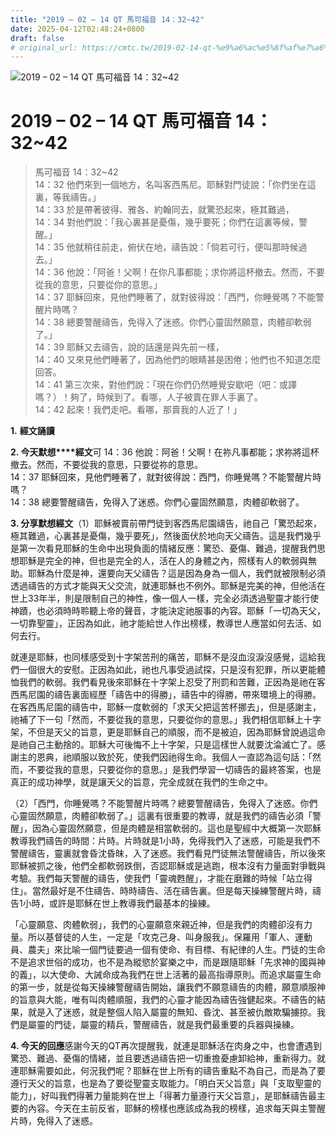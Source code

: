 ```yaml
---
title: "2019 – 02 – 14 QT 馬可福音 14：32~42"
date: 2025-04-12T02:48:24+0800
draft: false
# original_url: https://cmtc.tw/2019-02-14-qt-%e9%a6%ac%e5%8f%af%e7%a6%8f%e9%9f%b3-14%ef%bc%9a3242
---
```


![2019 – 02 – 14 QT 馬可福音 14：32\~42](/images/qt.jpg   "2019 – 02 – 14 QT 馬可福音 14：32\~42")

# 2019 – 02 – 14 QT 馬可福音 14：32\~42

> 馬可福音 14：32\~42  
> 14：32 他們來到一個地方，名叫客西馬尼。耶穌對門徒說：「你們坐在這裏，等我禱告。」  
> 14：33 於是帶著彼得、雅各、約翰同去，就驚恐起來，極其難過，  
> 14：34 對他們說：「我心裏甚是憂傷，幾乎要死；你們在這裏等候，警醒。」  
> 14：35 他就稍往前走，俯伏在地，禱告說：「倘若可行，便叫那時候過去。」  
> 14：36 他說：「阿爸！父啊！在你凡事都能；求你將這杯撤去。然而，不要從我的意思，只要從你的意思。」  
> 14：37 耶穌回來，見他們睡著了，就對彼得說：「西門，你睡覺嗎？不能警醒片時嗎？  
> 14：38 總要警醒禱告，免得入了迷惑。你們心靈固然願意，肉體卻軟弱了。」  
> 14：39 耶穌又去禱告，說的話還是與先前一樣，  
> 14：40 又來見他們睡著了，因為他們的眼睛甚是困倦；他們也不知道怎麼回答。  
> 14：41 第三次來，對他們說：「現在你們仍然睡覺安歇吧（吧：或譯嗎？）！夠了，時候到了。看哪，人子被賣在罪人手裏了。  
> 14：42 起來！我們走吧。看哪，那賣我的人近了！」

**1.** **經文誦讀**

**2. 今天默想****經文**可 14：36 他說：阿爸！父啊！在祢凡事都能；求祢將這杯撤去。然而，不要從我的意思，只要從祢的意思。  
14：37 耶穌回來，見他們睡著了，就對彼得說：西門，你睡覺嗎？不能警醒片時嗎？  
14：38 總要警醒禱告，免得入了迷惑。你們心靈固然願意，肉體卻軟弱了。

**3. 分享默想經文**（1）耶穌被賣前帶門徒到客西馬尼園禱告，祂自己「驚恐起來，極其難過，心裏甚是憂傷，幾乎要死」，然後面伏於地向天父禱告。這是我們幾乎是第一次看見耶穌的生命中出現負面的情緒反應：驚恐、憂傷、難過，提醒我們思想耶穌是完全的神，但也是完全的人，活在人的身體之內，照樣有人的軟弱與無助。耶穌為什麼是神，還要向天父禱告？這是因為身為一個人，我們就被限制必須透過禱告的方式才能與天父交流，就連耶穌也不例外。耶穌是完美的神，但他活在世上33年半，則是限制自己的神性，像一個人一樣，完全必須透過聖靈才能行使神蹟，也必須時時聆聽上帝的聲音，才能決定祂服事的內容。耶穌「一切為天父，一切靠聖靈」，正因為如此，祂才能給世人作出榜樣，教導世人應當如何去活、如何去行。

就連是耶穌，也同樣感受到十字架苦刑的痛苦，耶穌不是沒血沒淚沒感覺，這給我們一個很大的安慰。正因為如此，祂也凡事受過試探，只是沒有犯罪，所以更能體恤我們的軟弱。我們看見後來耶穌在十字架上忍受了刑罰和苦難，正因為是祂在客西馬尼園的禱告裏面經歷「禱告中的得勝」，禱告中的得勝，帶來環境上的得勝。在客西馬尼園的禱告中，耶穌一度軟弱的「求天父把這苦杯挪去」，但是感謝主，祂補了下一句「然而，不要從我的意思，只要從你的意思。」我們相信耶穌上十字架，不但是天父的旨意，更是耶穌自己的順服，而不是被迫，因為耶穌曾說過這命是祂自己主動捨的。耶穌大可後悔不上十字架，只是這樣世人就要沈淪滅亡了。感謝主的恩典，祂順服以致於死，使我們因祂得生命。我個人一直認為這句話：「然而，不要從我的意思，只要從你的意思。」是我們學習一切禱告的最終答案，也是真正的成功神學，就是讓天父的旨意，完全成就在我們的生命之中。

（2）「西門，你睡覺嗎？不能警醒片時嗎？總要警醒禱告，免得入了迷惑。你們心靈固然願意，肉體卻軟弱了。」這裏有很重要的教導，就是我們的禱告必須「警醒」，因為心靈固然願意，但是肉體是相當軟弱的。這也是聖經中大概第一次耶穌教導我們禱告的時間：片時。片時就是1小時，免得我們入了迷惑，可能是我們不警醒禱告，靈裏就會昏沈昏昩，入了迷惑。我們看見門徒無法警醒禱告，所以後來耶穌被抓之後，他們全都軟弱跌倒，否認耶穌或是逃跑，根本沒有力量面對爭戰與考驗。我們每天警醒的禱告，使我們「靈魂甦醒」，才能在磨難的時候「站立得住」。當然最好是不住禱告、時時禱告、活在禱告裏。但是每天操練警醒片時，禱告1小時，或許是耶穌在世上教導我們最基本的操練。

「心靈願意、肉體軟弱」，我們的心靈願意來親近神，但是我們的肉體卻沒有力量。所以基督徒的人生，一定是「攻克己身、叫身服我」。保羅用「軍人、運動員、農夫」來比喻一個門徒要過一個有使命、有目標、有紀律的人生。門徒的生命不是追求世俗的成功，也不是為縱慾於宴樂之中，而是跟隨耶穌「先求神的國與神的義」，以大使命、大誡命成為我們在世上活著的最高指導原則。而追求屬靈生命的第一步，就是從每天操練警醒禱告開始，讓我們不願意禱告的肉體，願意順服神的旨意與大能，唯有叫肉體順服，我們的心靈才能因為禱告強健起來。不禱告的結果，就是入了迷惑，就是整個人陷入屬靈的無知、昏沈、甚至被仇敵欺騙擄掠。我們是屬靈的門徒，屬靈的精兵，警醒禱告，就是我們最重要的兵器與操練。

**4. 今天的回應**感謝今天的QT再次提醒我，就連是耶穌活在肉身之中，也會遭遇到驚恐、難過、憂傷的情緒，並且要透過禱告把一切重擔憂慮卸給神，重新得力。就連耶穌需要如此，何況我們呢？耶穌在世上所有的禱告重點不為自己，而是為了要遵行天父的旨意，也是為了要從聖靈支取能力。「明白天父旨意」與「支取聖靈的能力」，好叫我們得著力量能夠在世上「得著力量遵行天父旨意」，是耶穌禱告最主要的內容。今天在主前反省，耶穌的榜樣也應該成為我的榜樣，追求每天與主警醒片時，免得入了迷惑。